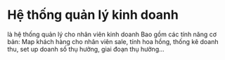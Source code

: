 # Hệ thống quản lý kinh doanh

là hệ thống quản lý cho nhân viên kinh doanh	Bao gồm các tính năng cơ bản: Map khách hàng cho nhân viên sale, tính hoa hồng, thống kê doanh thu, set up doanh số thụ hưởng, giai đoạn thụ hưởng...
